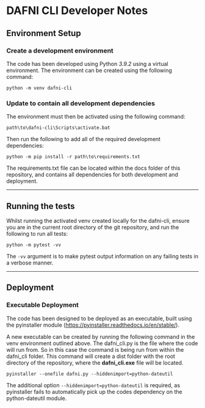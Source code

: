 # DAFNI CLI Developer Notes

## Environment Setup
### Create a development environment
The code has been developed using Python *3.9.2* using a virtual environment.
The environment can be created using the following command:

`python -m venv dafni-cli`

### Update to contain all development dependencies
The environment must then be activated using the following command:

`path\to\dafni-cli\Scripts\activate.bat`

Then run the following to add all of the required development dependencies:

`python -m pip install -r path\to\requirements.txt`

The requirements.txt file can be located within the docs folder of this repository, and contains all dependencies for both development and deployment.
___
## Running the tests
Whilst running the activated venv created locally for the dafni-cli, ensure you are in the current root directory of the git repository, and run the following to run all tests:

`python -m pytest -vv`

The `-vv` argument is to make pytest output information on any failing tests in a verbose manner.
___
## Deployment 

### Executable Deployment
The code has been designed to be deployed as an executable, built using the pyinstaller module (https://pyinstaller.readthedocs.io/en/stable/).

A new executable can be created by running the following command in the venv environment outlined above. The dafni_cli.py is the file where the code will run from. So in this case the command is being run from within the dafni_cli folder. This command will create a dist folder with the root directory of the repository, where the **dafni_cli.exe** file will be located.

`pyinstaller --onefile dafni.py --hiddenimport=python-dateutil`

The additional option `--hiddenimport=python-dateutil` is required, as pyinstaller fails to automatically pick up the codes dependency on the python-dateutil module.

